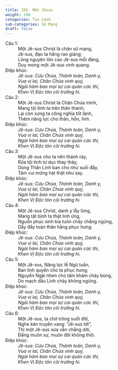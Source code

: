 ```yaml
---
title: 156. Một Jêsus
weight: 156
categories: Tin Lành
sub-categories: Sứ Mạng
draft: false
---
```

<dl><dt>Câu 1:</dt><dd data-verse="1">Một Jê-sus Christ là chân sứ mạng, <br/>Jê-sus, đạo ta hằng rao giảng; <br/>Lòng nguyện tôn cao Jê-sus mỗi đàng, <br/>Duy mong một Jê-sus vinh quang. </dd><dt>Điệp khúc:</dt><dd data-chorus="1"><em>Jê-sus: Cứu Chúa, Thánh toàn, Danh y, <br/>Vua vị lai, Chân Chúa vinh quý, <br/>Ngài hàm bao mọi sự cai quản các thì, <br/>Khen Vị Độc tôn cõi trường hi. </em></dd><dt>Câu 2:</dt><dd data-verse="2">Một Jê-sus Christ là Chân Chúa mình, <br/>Mang tội tình ta trên thân thánh; <br/>Lại còn xưng ta công nghĩa tốt lành, <br/>Thêm năng lực cho thân, hồn, linh. </dd><dt>Điệp khúc:</dt><dd data-chorus="1"><em>Jê-sus: Cứu Chúa, Thánh toàn, Danh y, <br/>Vua vị lai, Chân Chúa vinh quý, <br/>Ngài hàm bao mọi sự cai quản các thì, <br/>Khen Vị Độc tôn cõi trường hi. </em></dd><dt>Câu 3:</dt><dd data-verse="3">Một Jê-sus cho ta nên thánh rày, <br/>Rửa tội tình tư dục thay thảy, <br/>Dùng Thần Linh ban cho như suối đầy, <br/>Tâm vui mừng hát thật như say. </dd><dt>Điệp khúc:</dt><dd data-chorus="1"><em>Jê-sus: Cứu Chúa, Thánh toàn, Danh y, <br/>Vua vị lai, Chân Chúa vinh quý, <br/>Ngài hàm bao mọi sự cai quản các thì, <br/>Khen Vị Độc tôn cõi trường hi. </em></dd><dt>Câu 4:</dt><dd data-verse="4">Một Jê-sus Christ, danh y lẫy lừng, <br/>Mang tật bịnh ta thật linh ứng, <br/>Nguồn phục sinh kia tuôn chảy chẳng ngừng, <br/>Dẫy đầy toàn thân hằng phục hưng. </dd><dt>Điệp khúc:</dt><dd data-chorus="1"><em>Jê-sus: Cứu Chúa, Thánh toàn, Danh y, <br/>Vua vị lai, Chân Chúa vinh quý, <br/>Ngài hàm bao mọi sự cai quản các thì, <br/>Khen Vị Độc tôn cõi trường hi. </em></dd><dt>Câu 5:</dt><dd data-verse="5">Một Jê-sus, Năng lực lễ Ngũ tuần, <br/>Ban linh quyền cho ta phục hưng; <br/>Nguyền Ngài nhen cho tâm khảm cháy bùng, <br/>Do mạch dầu Linh chảy không ngừng. </dd><dt>Điệp khúc:</dt><dd data-chorus="1"><em>Jê-sus: Cứu Chúa, Thánh toàn, Danh y, <br/>Vua vị lai, Chân Chúa vinh quý, <br/>Ngài hàm bao mọi sự cai quản các thì, <br/>Khen Vị Độc tôn cõi trường hi. </em></dd><dt>Câu 6:</dt><dd data-verse="6">Một Jê-sus, ta chờ trông suốt đời, <br/>Nghe kèn truyền vang: “Jê-sus tới”, <br/>Thì một Jê-sus xưa vẫn chẳng dời, <br/>Đấng muôn sự, muôn đời không thôi. </dd><dt>Điệp khúc:</dt><dd data-chorus="1"><em>Jê-sus: Cứu Chúa, Thánh toàn, Danh y, <br/>Vua vị lai, Chân Chúa vinh quý, <br/>Ngài hàm bao mọi sự cai quản các thì, <br/>Khen Vị Độc tôn cõi trường hi. </em></dd></dl>